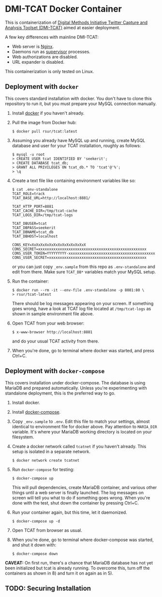 # DMI-TCAT Docker Container


This is containerization of [Digital Methods Initiative Twitter
Capture and Analysis Toolset
(DMI-TCAT)](https://github.com/digitalmethodsinitiative/dmi-tcat) aimed
at easier deployment.

A few key differences with mainline DMI-TCAT:

- Web server is [Nginx](https://www.nginx.com/resources/wiki).
- Daemons run as [supervisor](http://supervisord.org/) processes.
- Web authorizations are disabled.
- URL expander is disabled.

This containerization is only tested on Linux.


## Deployment with `docker`

This covers standard installation with docker. You don't have to clone
this repository to run it, but you must prepare your MySQL connection
manually.

1.  Install [docker](https://docs.docker.com/install/linux/docker-ce/debian/#install-docker-ce-1)
    if you haven't already.

2.  Pull the image from Docker hub:

    ```
	$ docker pull rsur/tcat:latest
	```

3.  Assuming you already have MySQL up and running, create MySQL
    database and user for your TCAT installation, roughly as follows:

    ```
    $ mysql -u root
    > CREATE USER tcat IDENTIFIED BY 'seekerit';
    > CREATE DATABASE tcat_db;
    > GRANT ALL PRIVILEGES ON tcat_db.* TO 'tcat'@'%';
    > \q
    ```

4. Create a text file like containing environment variables like so:

    ```
    $ cat .env-standalone
    TCAT_ROLE=track
    TCAT_BASE_URL=http://localhost:8881/
    
    TCAT_HTTP_PORT=8881
    TCAT_CACHE_DIR=/tmp/tcat-cache
    TCAT_LOGS_DIR=/tmp/tcat-logs
    
    TCAT_DBUSER=tcat
    TCAT_DBPASS=seekerit
    TCAT_DBNAME=tcat_db
    TCAT_DBHOST=localhost

    CONS_KEY=XxXxXxXxXxXxXxXxXxXxXxXxX
    CONS_SECRET=xxxxxxxxxxxxxxxxxxxxxxxxxxxxxxxxxxxxxxxxxxxxxxxxxx
    CONS_USER_TOKEN=YYYYYYYYY-xxxxxxxxxxxxxxxxxxxxxxxxxxxxxxxxxxxxxxxx
    CONS_USER_SECRET=xxxxxxxxxxxxxxxxxxxxxxxxxxxxxxxxxxxxxxxxxxxxx
    ```

    or you can just copy `_env.sample` from this repo as
    `.env-standalone` and edit from there. Make sure `TCAT_DB*`
	variables match your MySQL setup.

5.  Run the container:

    ```
    $ docker run --rm -it --env-file .env-standalone -p 8081:80 \
    > rsur/tcat-latest
    ```

    There should be log messages appearing on your screen. If something
    goes wrong, have a look at TCAT log file located at `/tmp/tcat-logs`
    as shown in sample environment file above.

6.  Open TCAT from your web browser:

    ```
    $ x-www-browser http://localhost:8881
    ```

    and do your usual TCAT activity from there.

7.  When you're done, go to terminal where docker was started, and
    press Ctrl+C.


## Deployment with `docker-compose`

This covers installation under docker-compose. The database is using
MariaDB and prepared automatically. Unless you're experimenting with
standalone deployment, this is the preferred way to go.

1.  Install docker.

2.  Install [docker-compose](https://docs.docker.com/compose/install/).

3.  Copy `_env.sample` to `.env`. Edit this file to match your settings,
    almost identical to environment file for docker above. Pay attention
    to `MARIA_DIR` variable. It's where your MariaDB working directory
    is located on your filesystem.

4.  Create a docker network called `tcatnet` if you haven't already.
    This setup is isolated in a separate network.

    ```
	$ docker network create tcatnet
	```

5.  Run `docker-compose` for testing:

    ```
    $ docker-compose up
    ```

    This will pull dependencies, create MariaDB container, and various
    other things until a web server is finally launched. The log
    messages on screen will tell you what to do if something goes wrong.
    When you're done with the test, shut down the container by pressing
    Ctrl+C.

6.  Run your container again, but this time, let it daemonized.

    ```
    $ docker-compose up -d
    ```

7.  Open TCAT from browser as usual.

8.  When you're done, go to terminal where docker-compose was started,
    and shut it down with:

	```
	$ docker-compose down
	```

**CAVEAT:** On first run, there's a chance that MariaDB database has
not yet been initialized but tcat is already running. To overcome this,
turn off the containers as shown in 8) and turn it on again as in 5).


## TODO: Securing Installation

